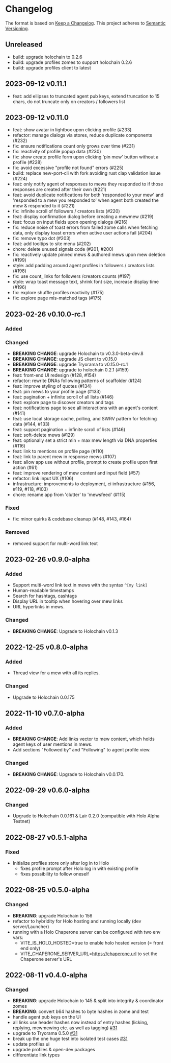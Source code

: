 # Changelog

The format is based on [Keep a Changelog](https://keepachangelog.com/en/1.0.0/). This project adheres to [Semantic Versioning](https://semver.org/spec/v2.0.0.html).

## Unreleased

- build: upgrade holochain to 0.2.6
- build: upgrade profiles zomes to support holochain 0.2.6
- build: upgrade profiles client to latest


## 2023-09-12 v0.11.1
- feat: add ellipses to truncated agent pub keys, extend truncation to 15 chars, do not truncate only on creators / followers list




## 2023-09-12 v0.11.0
- feat: show avatar in lightbox upon clicking profile (#233)
- refactor: manage dialogs via stores, reduce duplicate components (#232)
- fix: ensure notifications count only grows over time (#231)
- fix: reactivity of profile popup data (#230)
- fix: show create profile form upon clicking 'pin mew' button without a profile (#228)
- fix: avoid excessive "profile not found" errors (#225)
- build: replace new-port-cli with fork avoiding rust clap validation issue (#224)
- feat: only notify agent of responses to mews they responded to if those responses are created after their own (#221)
- feat: avoid duplicate notifications for both 'responded to your mew' and 'responded to a mew you responded to' when agent both created the mew & responded to it (#221)
- fix: infinite scroll of followers / creators lists (#220)
- feat: display confirmation dialog before creating a mewmew (#219)
- feat: focus on input fields upon opening dialogs (#216)
- fix: reduce noise of toast errors from failed zome calls when fetching data, only display toast errors when active user actions fail (#204)
- fix: remove typo dot (#203)
- feat: add tooltips to site menu (#202)
- chore: delete unused signals code (#201, #200)
- fix: reactively update pinned mews & authored mews upon mew deletion (#199)
- style: add padding around agent profiles in followers / creators lists (#198)
- fix: use count_links for followers /creators counts (#197)
- style: wrap toast message text, shrink font size, increase display time (#196)
- fix: explore shuffle profiles reactivity (#175)
- fix: explore page mis-matched tags (#175)

## 2023-02-26 v0.10.0-rc.1

### Added
### Changed
- **BREAKING CHANGE**: upgrade Holochain to v0.3.0-beta-dev.8
- **BREAKING CHANGE**: upgrade JS client to v0.15.0
- **BREAKING CHANGE**: upgrade Tryorama to v0.15.0-rc.1
- **BREAKING CHANGE**: upgrade to holochain 0.2.1 (#159)
- feat: front-end UI redesign (#128, #154)
- refactor: rewrite DNAs following patterns of scaffolder (#124)
- feat: improve styling of quotes (#134)
- feat: pin mews to your profile page (#133)
- feat: pagination + infinite scroll of all lists (#146)
- feat: explore page to discover creators and tags
- feat: notifications page to see all interactions with an agent's content (#141)
- feat: use local storage cache, polling, and SWRV pattern for fetching data (#144, #133)
- feat: support pagination + infinite scroll of lists (#146)
- feat: soft-delete mews (#129)
- feat: optionally set a strict min + max mew length via DNA properties (#116)
- feat: link to mentions on profile page (#110)
- feat: link to parent mew in response mews (#107)
- feat: allow app use without profile, prompt to create profile upon first action (#61)
- feat: improve rendering of mew content and input field (#57)
- refactor: link input UX (#106)
- infrastructure: improvements to deployment, ci infrastructure (#156, #119, #118, #103)
- chore: rename app from 'clutter' to 'mewsfeed' (#115)
### Fixed
- fix: minor quirks & codebase cleanup (#148, #143, #164)
### Removed
- removed support for multi-word link text

## 2023-02-26 v0.9.0-alpha
### Added
- Support multi-word link text in mews with the syntax `^[my link]`
- Human-readable timestamps
- Search for hashtags, cashtags
- Display URL in tooltip when hovering over mew links
- URL hyperlinks in mews.
### Changed
- **BREAKING CHANGE**: Upgrade to Holochain v0.1.3

## 2022-12-25 v0.8.0-alpha
### Added
- Thread view for a mew with all its replies.
### Changed
- Upgrade to Holochain 0.0.175

## 2022-11-10 v0.7.0-alpha

### Added
- **BREAKING CHANGE**: Add links vector to mew content, which holds agent keys of user mentions in mews.
- Add sections "Followed by" and "Following" to agent profile view.

### Changed
- **BREAKING CHANGE**: Upgrade to Holochain v0.0.170.

## 2022-09-29 v0.6.0-alpha

### Changed
- Upgrade to Holochain 0.0.161 & Lair 0.2.0 (compatible with Holo Alpha Testnet)

## 2022-08-27 v0.5.1-alpha

### Fixed
- Initialize profiles store only after log in to Holo
  - fixes profile prompt after Holo log in with existing profile
  - fixes possibility to follow oneself

## 2022-08-25 v0.5.0-alpha

### Changed

- **BREAKING**: upgrade Holochain to 156
- refactor to hybridity for Holo hosting and running locally (dev server/Launcher)
- running with a Holo Chaperone server can be configured with two env vars:
  - VITE_IS_HOLO_HOSTED=true to enable holo hosted version (= front end only)
  - VITE_CHAPERONE_SERVER_URL=https://chaperone.url to set the Chaperone server's URL

## 2022-08-11 v0.4.0-alpha

### Changed

- **BREAKING**: upgrade Holochain to 145 & split into integrity & coordinator zomes
- **BREAKING**: convert b64 hashes to byte hashes in zome and test
- handle agent pub keys on the UI
- all links use header hashes now instead of entry hashes (licking, replying, mewmewing etc. as well as tagging) [\#31](https://github.com/geekgene/mewsfeed/pull/31)
- upgrade to Tryorama 0.5.0 [\#31](https://github.com/geekgene/mewsfeed/pull/31)
- break up the one huge test into isolated test cases [\#31](https://github.com/geekgene/mewsfeed/pull/31)
- update profiles ui
- upgrade profiles & open-dev packages
- differentiate link types
